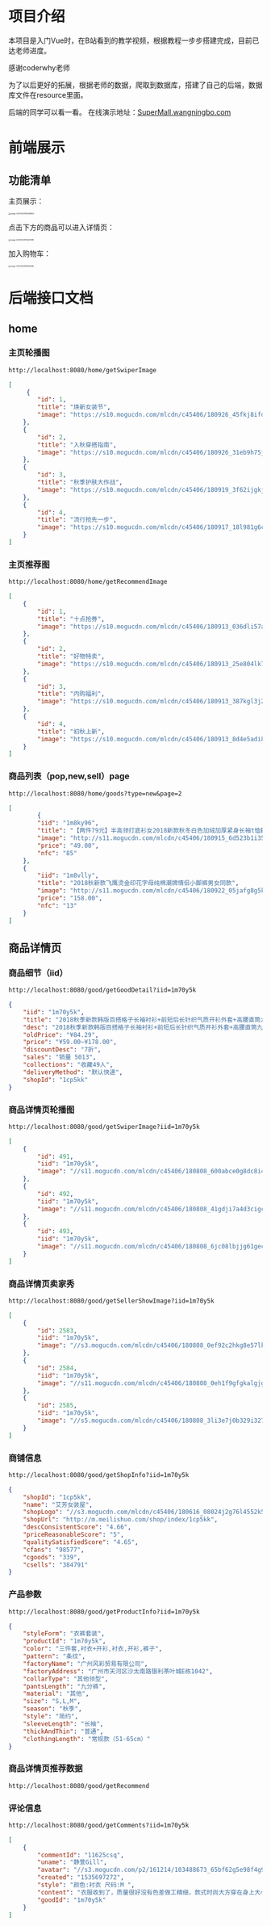 # 项目介绍

本项目是入门Vue时，在B站看到的教学视频，根据教程一步步搭建完成，目前已达老师进度。

感谢coderwhy老师

为了以后更好的拓展，根据老师的数据，爬取到数据库，搭建了自己的后端，数据库文件在resource里面。

后端的同学可以看一看。 在线演示地址：[SuperMall.wangningbo.com](http://SuperMall.wangningbo.com)

# 前端展示

## 功能清单

主页展示：

<img src="https://gitee.com/hqwangningbo/blogimage/raw/master/JavaSE/image-20210523182248854.png" alt="image-20210523182248854" style="zoom:25%;" />

点击下方的商品可以进入详情页：

<img src="https://gitee.com/hqwangningbo/blogimage/raw/master/JavaSE/image-20210523182407489.png" alt="image-20210523182407489" style="zoom:25%;" />

加入购物车：

<img src="https://gitee.com/hqwangningbo/blogimage/raw/master/JavaSE/image-20210523182516466.png" alt="image-20210523182516466" style="zoom:25%;" />

# 后端接口文档

## home

### 主页轮播图

```txt
http://localhost:8080/home/getSwiperImage
```

```json
[
	 {
		"id": 1,
		"title": "焕新女装节",
		"image": "https://s10.mogucdn.com/mlcdn/c45406/180926_45fkj8ifdj4l824l42dgf9hd0h495_750x390.jpg"
	},
	{
		"id": 2,
		"title": "入秋穿搭指南",
		"image": "https://s10.mogucdn.com/mlcdn/c45406/180926_31eb9h75jc217k7iej24i2dd0jba3_750x390.jpg"
	},
	{
		"id": 3,
		"title": "秋季护肤大作战",
		"image": "https://s10.mogucdn.com/mlcdn/c45406/180919_3f62ijgkj656k2lj03dh0di4iflea_750x390.jpg"
	},
	{
		"id": 4,
		"title": "流行抢先一步",
		"image": "https://s10.mogucdn.com/mlcdn/c45406/180917_18l981g6clk33fbl3833ja357aaa0_750x390.jpg"
	}
]
```

### 主页推荐图

```txt
http://localhost:8080/home/getRecommendImage
```

```json
[
	{
		"id": 1,
		"title": "十点抢券",
		"image": "https://s10.mogucdn.com/mlcdn/c45406/180913_036dli57aah85cb82l1jj722g887g_225x225.png"
	},
	{
		"id": 2,
		"title": "好物特卖",
		"image": "https://s10.mogucdn.com/mlcdn/c45406/180913_25e804lk773hdk695c60cai492111_225x225.png"
	},
	{
		"id": 3,
		"title": "内购福利",
		"image": "https://s10.mogucdn.com/mlcdn/c45406/180913_387kgl3j21ff29lh04181iek48a6h_225x225.png"
	},
	{
		"id": 4,
		"title": "初秋上新",
		"image": "https://s10.mogucdn.com/mlcdn/c45406/180913_8d4e5adi8llg7c47lgh2291akiec7_225x225.png"
	}
]
```

### 商品列表（pop,new,sell）page

```txt
http://localhost:8080/home/goods?type=new&page=2
```

```json
[
        {
        "iid": "1m8ky96",
        "title": "【两件79元】半高领打底衫女2018新款秋冬白色加绒加厚紧身长袖t恤韩版ins超火的上衣",
        "image": "http://s11.mogucdn.com/mlcdn/c45406/180915_6d523b1i35c6873a212396j3c1652_800x800.jpg_320x999.jpg",
        "price": "49.00",
        "nfc": "85"
    },
    {
        "iid": "1m8vlly",
        "title": "2018秋新款飞鹰烫金印花字母纯棉潮牌情侣小脚裤男女同款",
        "image": "http://s11.mogucdn.com/mlcdn/c45406/180922_05jafg8g5k7flkj35icg400b0l4k7_800x1200.jpg_320x999.jpg",
        "price": "158.00",
        "nfc": "13"
    }
]
```

## 商品详情页

### 商品细节（iid）

```txt
http://localhost:8080/good/getGoodDetail?iid=1m70y5k
```

```json
{
    "iid": "1m70y5k",
    "title": "2018秋季新款韩版百搭格子长袖衬衫+前短后长针织气质开衫外套+高腰直筒九分牛仔裤三件套装",
    "desc": "2018秋季新款韩版百搭格子长袖衬衫+前短后长针织气质开衫外套+高腰直筒九分牛仔裤三件套装",
    "oldPrice": "¥84.29",
    "price": "¥59.00~¥178.00",
    "discountDesc": "7折",
    "sales": "销量 5013",
    "collections": "收藏49人",
    "deliveryMethod": "默认快递",
    "shopId": "1cp5kk"
}
```

### 商品详情页轮播图

```txt
http://localhost:8080/good/getSwiperImage?iid=1m70y5k
```

```json
[
    {
        "id": 491,
        "iid": "1m70y5k",
        "image": "//s11.mogucdn.com/mlcdn/c45406/180808_600abce0g8dc8i4f6ic7k27i7837l_640x960.jpg"
    },
    {
        "id": 492,
        "iid": "1m70y5k",
        "image": "//s11.mogucdn.com/mlcdn/c45406/180808_41gdji7a4d3cigcf71li711kg3d5c_750x1000.jpg"
    },
    {
        "id": 493,
        "iid": "1m70y5k",
        "image": "//s11.mogucdn.com/mlcdn/c45406/180808_6jc08lbjjg61gecif7c04292b57ah_750x1000.jpg"
    }
]
```

### 商品详情页卖家秀

```txt
http://localhost:8080/good/getSellerShowImage?iid=1m70y5k
```

```json
[
    {
        "id": 2583,
        "iid": "1m70y5k",
        "image": "//s3.mogucdn.com/mlcdn/c45406/180808_0ef92c2hkg8e57lkj8098ek8ikj32_750x1024.jpg"
    },
    {
        "id": 2584,
        "iid": "1m70y5k",
        "image": "//s11.mogucdn.com/mlcdn/c45406/180808_0eh1f9gfgkalgjg488b7efda457bh_750x1024.jpg"
    },
    {
        "id": 2585,
        "iid": "1m70y5k",
        "image": "//s5.mogucdn.com/mlcdn/c45406/180808_3li3e7j0b329i3279ce06h4af322f_750x1024.jpg"
    }
]
```

### 商铺信息

```txt
http://localhost:8080/good/getShopInfo?iid=1m70y5k
```

```json
{
    "shopId": "1cp5kk",
    "name": "艾芳女装屋",
    "shopLogo": "//s3.mogucdn.com/mlcdn/c45406/180616_08024j2g76l4552k5550fi73k5f3f_200x200.jpg",
    "shopUrl": "http://m.meilishuo.com/shop/index/1cp5kk",
    "descConsistentScore": "4.66",
    "priceReasonableScore": "5",
    "qualitySatisfiedScore": "4.65",
    "cfans": "98577",
    "cgoods": "339",
    "csells": "384791"
}	
```

### 产品参数

```txt
http://localhost:8080/good/getProductInfo?iid=1m70y5k
```

```json
{
    "styleForm": "衣裤套装",
    "productId": "1m70y5k",
    "color": "三件套,衬衣+开衫,衬衣,开衫,裤子",
    "pattern": "条纹",
    "factoryName": "广州风彩贸易有限公司",
    "factoryAddress": "广州市天河区沙太南路银利茶叶城E栋1042",
    "collarType": "其他领型",
    "pantsLength": "九分裤",
    "material": "其他",
    "size": "S,L,M",
    "season": "秋季",
    "style": "简约",
    "sleeveLength": "长袖",
    "thickAndThin": "普通",
    "clothingLength": "常规款（51-65cm）"
}
```

### 商品详情页推荐数据

```txt
http://localhost:8080/good/getRecommend
```

### 评论信息

```txt
http://localhost:8080/good/getComments?iid=1m70y5k
```

```json
[
    {
        "commentId": "11625csq",
        "uname": "静萱Gill",
        "avatar": "//s3.mogucdn.com/p2/161214/103488673_65bf62g5e98f4g9b8dk1j5le13e34_140x140.png",
        "created": "1535697272",
        "style": "颜色:衬衣 尺码:M ",
        "content": "衣服收到了，质量很好没有色差做工精细，款式时尚大方穿在身上大小合适价格实惠",
        "goodId": "1m70y5k"
    }
]
```

